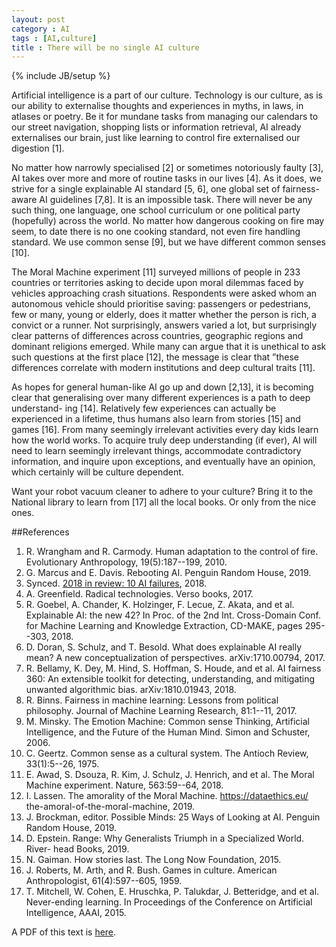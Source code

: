 ```yaml
---
layout: post
category : AI
tags : [AI,culture]
title : There will be no single AI culture
---
```

{% include JB/setup %}

Artificial intelligence is a part of our culture. Technology is our culture, as is our ability to externalise thoughts and experiences in myths, in laws, in atlases or poetry. Be it for mundane tasks from managing our calendars to our street navigation, shopping lists or information retrieval, AI already externalises our brain, just like learning to control fire externalised our digestion [1].

No matter how narrowly specialised [2] or sometimes notoriously faulty [3], AI takes over more and more of routine tasks in our lives [4]. As it does, we strive for a single explainable AI standard [5, 6], one global set of fairness-aware AI guidelines [7,8]. It is an impossible task. There will never be any such thing, one language, one school curriculum or one political party (hopefully) across the world. No matter how dangerous cooking on fire may seem, to date there is no one cooking standard, not even fire handling standard. We use common sense [9], but we have different common senses [10].

The Moral Machine experiment [11] surveyed millions of people in 233 countries or territories asking to decide upon moral dilemmas faced by vehicles approaching crash situations. Respondents were asked whom an autonomous vehicle should prioritise saving: passengers or pedestrians, few or many, young or elderly, does it matter whether the person is rich, a convict or a runner. Not surprisingly, answers varied a lot, but surprisingly clear patterns of differences across countries, geographic regions and dominant religions emerged. While many can argue that it is unethical to ask such questions at the first place [12], the message is clear that ”these differences correlate with modern institutions and deep cultural traits [11].

As hopes for general human-like AI go up and down [2,13], it is becoming clear that generalising over many different experiences is a path to deep understand- ing [14]. Relatively few experiences can actually be experienced in a lifetime, thus humans also learn from stories [15] and games [16]. From many seemingly irrelevant activities every day kids learn how the world works. To acquire truly deep understanding (if ever), AI will need to learn seemingly irrelevant things, accommodate contradictory information, and inquire upon exceptions, and eventually have an opinion, which certainly will be culture dependent.

Want your robot vacuum cleaner to adhere to your culture? Bring it to the National library to learn from [17] all the local books. Or only from the nice ones.

##References

1. R. Wrangham and R. Carmody. Human adaptation to the control of fire. Evolutionary Anthropology, 19(5):187--199, 2010.
2. G. Marcus and E. Davis. Rebooting AI. Penguin Random House, 2019.
3. Synced. [2018 in review: 10 AI failures](https://medium.com/syncedreview/2018-in-review-10-ai-failures-c18faadf5983), 2018.
4. A. Greenfield. Radical technologies. Verso books, 2017.
5. R. Goebel, A. Chander, K. Holzinger, F. Lecue, Z. Akata, and et al. Explainable AI: the new 42? In Proc. of the 2nd Int. Cross-Domain Conf. for Machine Learning and Knowledge Extraction, CD-MAKE, pages 295--303, 2018.
6. D. Doran, S. Schulz, and T. Besold. What does explainable AI really mean? A new conceptualization of perspectives. arXiv:1710.00794, 2017.
7. R. Bellamy, K. Dey, M. Hind, S. Hoffman, S. Houde, and et al. AI fairness 360: An extensible toolkit for detecting, understanding, and mitigating unwanted algorithmic bias. arXiv:1810.01943, 2018.
8. R. Binns. Fairness in machine learning: Lessons from political philosophy. Journal of Machine Learning Research, 81:1--11, 2017.
9. M. Minsky. The Emotion Machine: Common sense Thinking, Artificial Intelligence, and the Future of the Human Mind. Simon and Schuster, 2006.
10. C. Geertz. Common sense as a cultural system. The Antioch Review, 33(1):5--26, 1975.
11. E. Awad, S. Dsouza, R. Kim, J. Schulz, J. Henrich, and et al. The Moral Machine experiment. Nature, 563:59--64, 2018.
12. I. Lassen. The amorality of the Moral Machine. https://dataethics.eu/ the-amoral-of-the-moral-machine, 2019.
13. J. Brockman, editor. Possible Minds: 25 Ways of Looking at AI. Penguin Random House, 2019.
14. D. Epstein. Range: Why Generalists Triumph in a Specialized World. River- head Books, 2019.
15. N. Gaiman. How stories last. The Long Now Foundation, 2015.
16. J. Roberts, M. Arth, and R. Bush. Games in culture. American Anthropologist, 61(4):597--605, 1959.
17. T. Mitchell, W. Cohen, E. Hruschka, P. Talukdar, J. Betteridge, and et al. Never-ending learning. In Proceedings of the Conference on Artificial Intelligence, AAAI, 2015.

A PDF of this text is [here](https://drive.google.com/open?id=1-0yDcbRuLbh0-ZZQXFjQR4dZNKDoHVia).
